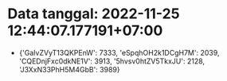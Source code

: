 # Data tanggal: 2022-11-25 12:44:07.177191+07:00

* {'GaIvZVyT13QKPEnW': 7333, 'eSpqhOH2k1DCgH7M': 2039, 'CQEDnjFxc0dkNE1V': 3913, '5hvsv0htZV5TkxJU': 2128, 'J3XxN33PhH5M4GbB': 3989}
